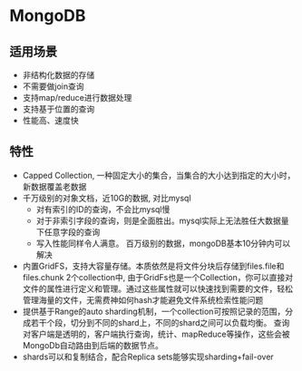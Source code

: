 # MongoDB

## 适用场景

- 非结构化数据的存储
- 不需要做join查询
- 支持map/reduce进行数据处理
- 支持基于位置的查询
- 性能高、速度快

## 特性

- Capped Collection, 一种固定大小的集合，当集合的大小达到指定的大小时，新数据覆盖老数据
- 千万级别的对象文档，近10G的数据, 对比mysql
  - 对有索引的ID的查询，不会比mysql慢
  - 对于非索引字段的查询，则是全面胜出。mysql实际上无法胜任大数据量下任意字段的查询
  - 写入性能同样令人满意。 百万级别的数据，mongoDB基本10分钟内可以解决
- 内置GridFS，支持大容量存储。本质依然是将文件分块后存储到files.file和files.chunk 2个collection中, 由于GridFs也是一个Collection，你可以直接对文件的属性进行定义和管理。通过这些属性就可以快速找到需要的文件，轻松管理海量的文件，无需费神如何hash才能避免文件系统检索性能问题
- 提供基于Range的auto sharding机制，一个collection可按照记录的范围，分成若干个段，切分到不同的shard上，不同的shard之间可以负载均衡。 查询对客户端是透明的，客户端执行查询，统计、mapReduce等操作，这些会被MongoDb自动路由到后端的数据节点。
- shards可以和复制结合，配合Replica sets能够实现sharding+fail-over